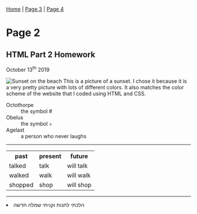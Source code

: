 <a href="index.html">Home</a> | <a href="page3.html">Page 3</a> | <a href="page4.html">Page 4</a>

<h1>Page 2</h1>

<h2> HTML Part 2 Homework</h2>
<p> October 13<sup>th</sup> 2019</p>

<p>
<img class="imgLeft" src="https://thumbor.forbes.com/thumbor/960x0/https%3A%2F%2Fblogs-images.forbes.com%2Flaurabegleybloom%2Ffiles%2F2018%2F06%2FBali-Sunset-JetsetChristina-Single-Fin-Uluwatu-Bali-1200x900.jpg" alt="Sunset on the beach" >
This is a picture of a sunset. I chose it because it is a very pretty picture with lots of different colors. It also matches the color scheme of the website that I coded using HTML and CSS.
</p>
<div style="clear:both;"></div>


<dl>
  <dt>Octothorpe</dt>
  <dd>the symbol #</dd>
  <dt>Obelus</dt>
  <dd> the symbol ÷</dd>
   <dt>Agelast</dt>
  <dd> a person who never laughs</dd>
</dl>

<hr>

<table>
  <tr>
    <th>past</th>
    <th>present</th>
    <th>future</th>
  </tr>
  <tr>
    <td>talked</td>
    <td>talk</td>
     <td>will talk</td>
  </tr>
    <tr>
    <td>walked</td>
    <td>walk</td>
     <td>will walk</td>
  </tr>
    <tr>
    <td>shopped</td>
    <td>shop</td>
     <td>will shop</td>
  </tr>
</table>

<hr>

<li lang="he">
  הלכתי לחנות וקניתי שמלה חדשה
